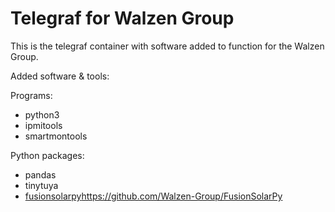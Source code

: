 # Telegraf for Walzen Group

This is the telegraf container with software added to function for the Walzen Group.

Added software & tools:

Programs:
- python3
- ipmitools
- smartmontools

Python packages:
- pandas
- tinytuya
- [fusionsolarpy](https://github.com/Walzen-Group/FusionSolarPy)https://github.com/Walzen-Group/FusionSolarPy

